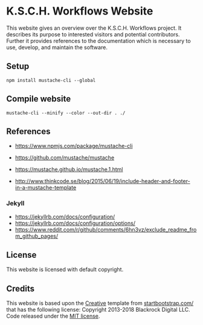 # K.S.C.H. Workflows Website

This website gives an overview over the K.S.C.H. Workflows project.
It describes its purpose to interested visitors and potential contributors.
Further it provides references to the documentation which is necessary to
use, develop, and maintain the software.

## Setup

```
npm install mustache-cli --global
```

## Compile website

```
mustache-cli --minify --color --out-dir . ./
```

## References
- https://www.npmjs.com/package/mustache-cli
- https://github.com/mustache/mustache
- https://mustache.github.io/mustache.1.html

- http://www.thinkcode.se/blog/2015/06/19/include-header-and-footer-in-a-mustache-template

### Jekyll
- https://jekyllrb.com/docs/configuration/
- https://jekyllrb.com/docs/configuration/options/
- https://www.reddit.com/r/github/comments/6hn3vz/exclude_readme_from_github_pages/

## License

This website is licensed with default copyright.

## Credits

This website is based upon the [Creative](https://startbootstrap.com/template-overviews/creative/) template from [startbootstrap.com/](https://startbootstrap.com/) that has the following license: Copyright 2013-2018 Blackrock Digital LLC. Code released under the [MIT license](BOOTSTRAP_TEMPLATE_LICENSE).
